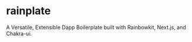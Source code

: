 # rainplate
A Versatile, Extensible Dapp Boilerplate built with Rainbowkit, Next.js, and Chakra-ui.
